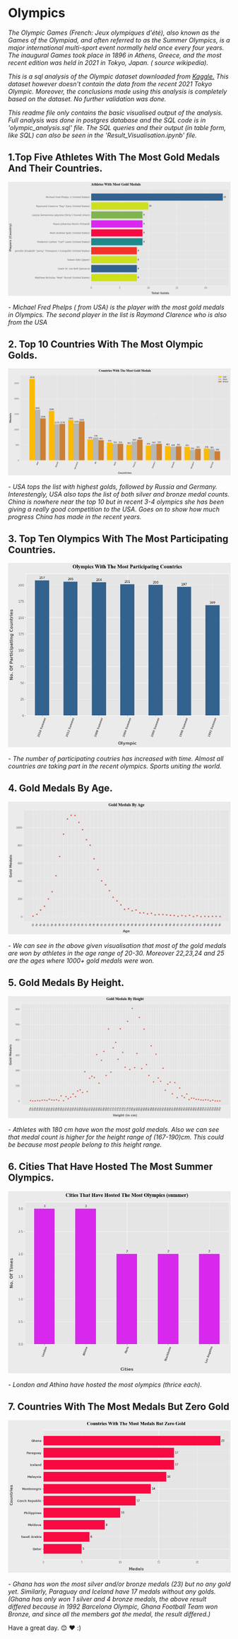# Olympics

*The Olympic Games (French: Jeux olympiques d'été), also known as the Games of the Olympiad, and often referred to as the Summer Olympics, is a major international multi-sport event normally held once every four years. The inaugural Games took place in 1896 in Athens, Greece, and the most recent edition was held in 2021 in Tokyo, Japan. ( source wikipedia).*

*This is a sql analysis of the Olympic dataset downloaded from [Kaggle.](https://www.kaggle.com/datasets/heesoo37/120-years-of-olympic-history-athletes-and-results) This dataset however doesn't contain the data from the recent 2021 Tokyo Olympic. Moreover, the conclusions made using this analysis is completely based on the dataset. No further validation was done.*

*This readme file only contains the basic visualised output of the analysis. Full analysis was done in postgres database and the SQL code is in 'olympic_analysis.sql' file. The SQL queries and their output (in table form, like SQL) can also be seen in the 'Result_Visualisation.ipynb' file.*


## 1.Top Five Athletes With The Most Gold Medals And Their Countries.
![one](https://github.com/Kaushal-Dhungel/Olympic-SQL-Analysis/blob/main/output/1.png)

*- Michael Fred Phelps ( from USA) is the player with the most gold medals in Olympics. The second player in the list is Raymond Clarence who is also from the USA*

## 2. Top 10 Countries With The Most Olympic Golds.
![two](https://github.com/Kaushal-Dhungel/Olympic-SQL-Analysis/blob/main/output/2.png)

*- USA tops the list with highest golds, followed by Russia and Germany. Interestengly, USA also tops the list of both silver and bronze medal counts. China is nowhere near the top 10 but in recent 3-4 olympics she has been giving a really good competition to the USA. Goes on to show how much progress China has made in the recent years.*

## 3. Top Ten Olympics With The Most Participating Countries.
![three](https://github.com/Kaushal-Dhungel/Olympic-SQL-Analysis/blob/main/output/3.png)

*- The number of participating coutries has increased with time. Almost all countries are taking part in the recent olympics. Sports uniting the world.*

## 4. Gold Medals By Age.
![four](https://github.com/Kaushal-Dhungel/Olympic-SQL-Analysis/blob/main/output/4.png)

*- We can see in the above given visualisation that most of the gold medals are won by athletes in the age range of 20-30. Moreover 22,23,24 and 25 are the ages where 1000+ gold medals were won.*

## 5. Gold Medals By Height.
![six](https://github.com/Kaushal-Dhungel/Olympic-SQL-Analysis/blob/main/output/5.png)

*- Athletes with 180 cm have won the most gold medals. Also we can see that medal count is higher for the height range of (167-190)cm. This could be because most people belong to this height range.*

## 6. Cities That Have Hosted The Most Summer Olympics.
![five](https://github.com/Kaushal-Dhungel/Olympic-SQL-Analysis/blob/main/output/6.png)

*- London and Athina have hosted the most olympics (thrice each).*

## 7. Countries With The Most Medals But Zero Gold
![seven](https://github.com/Kaushal-Dhungel/Olympic-SQL-Analysis/blob/main/output/7.png)

*- Ghana has won the most silver and/or bronze medals (23) but no any gold yet. Similarly, Paraguay and Iceland have 17 medals without any golds.*
*(Ghana has only won 1 silver and 4 bronze medals, the above result differed because in 1992 Barcelona Olympic, Ghana Football Team won Bronze, and since all the members got the medal, the result differed.)*


Have a great day. :blush: :heart: :)
